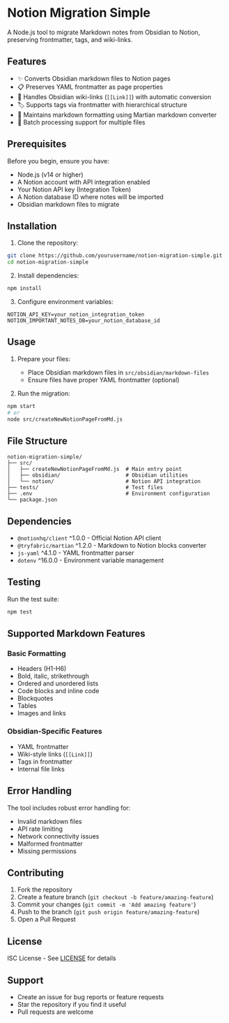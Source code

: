 # Notion Migration Simple

A Node.js tool to migrate Markdown notes from Obsidian to Notion, preserving frontmatter, tags, and wiki-links.

## Features

- ✨ Converts Obsidian markdown files to Notion pages
- 📋 Preserves YAML frontmatter as page properties
- 🔗 Handles Obsidian wiki-links (`[[Link]]`) with automatic conversion
- 🏷️ Supports tags via frontmatter with hierarchical structure
- 📝 Maintains markdown formatting using Martian markdown converter
- 🚀 Batch processing support for multiple files

## Prerequisites

Before you begin, ensure you have:
- Node.js (v14 or higher)
- A Notion account with API integration enabled
- Your Notion API key (Integration Token)
- A Notion database ID where notes will be imported
- Obsidian markdown files to migrate

## Installation

1. Clone the repository:
```bash
git clone https://github.com/yourusername/notion-migration-simple.git
cd notion-migration-simple
```

2. Install dependencies:
```bash
npm install
```

3. Configure environment variables:
```env
NOTION_API_KEY=your_notion_integration_token
NOTION_IMPORTANT_NOTES_DB=your_notion_database_id
```

## Usage

1. Prepare your files:
   - Place Obsidian markdown files in `src/obsidian/markdown-files`
   - Ensure files have proper YAML frontmatter (optional)

2. Run the migration:
```bash
npm start
# or
node src/createNewNotionPageFromMd.js
```

## File Structure

```
notion-migration-simple/
├── src/
│   ├── createNewNotionPageFromMd.js  # Main entry point
│   ├── obsidian/                     # Obsidian utilities
│   └── notion/                       # Notion API integration
├── tests/                            # Test files
├── .env                              # Environment configuration
└── package.json
```

## Dependencies

- `@notionhq/client` ^1.0.0 - Official Notion API client
- `@tryfabric/martian` ^1.2.0 - Markdown to Notion blocks converter
- `js-yaml` ^4.1.0 - YAML frontmatter parser
- `dotenv` ^16.0.0 - Environment variable management

## Testing

Run the test suite:
```bash
npm test
```

## Supported Markdown Features

### Basic Formatting
- Headers (H1-H6)
- Bold, italic, strikethrough
- Ordered and unordered lists
- Code blocks and inline code
- Blockquotes
- Tables
- Images and links

### Obsidian-Specific Features
- YAML frontmatter
- Wiki-style links (`[[Link]]`)
- Tags in frontmatter
- Internal file links

## Error Handling

The tool includes robust error handling for:
- Invalid markdown files
- API rate limiting
- Network connectivity issues
- Malformed frontmatter
- Missing permissions

## Contributing

1. Fork the repository
2. Create a feature branch (`git checkout -b feature/amazing-feature`)
3. Commit your changes (`git commit -m 'Add amazing feature'`)
4. Push to the branch (`git push origin feature/amazing-feature`)
5. Open a Pull Request

## License

ISC License - See [LICENSE](LICENSE) for details

## Support

- Create an issue for bug reports or feature requests
- Star the repository if you find it useful
- Pull requests are welcome
